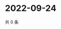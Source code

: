 # 2022-09-24

共 0 条

<!-- BEGIN WEIBO -->
<!-- 最后更新时间 Sat Sep 24 2022 07:01:06 GMT+0800 (China Standard Time) -->

<!-- END WEIBO -->
